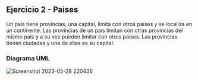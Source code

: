 ## Ejercicio 2 - Paises
Un país tiene provincias, una capital, limita con otros países y se localiza en un continente. Las provincias de un país limitan con otras provincias del mismo país y a su vez pueden limitar con otros países. Las provincias tienen ciudades y una de ellas es su capital.

### Diagrama UML
![Screenshot 2023-05-28 220436](https://github.com/octaviofarinia/ejercicios_uml/assets/72949295/cd05ece3-98fc-4c89-a7ce-843c910afd9a)
